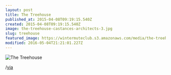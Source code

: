 ```yaml
---
layout: post
title: The Treehouse
published_at: 2015-04-08T09:19:15.540Z
created: 2015-04-08T09:19:15.540Z
image: the-treehouse-castances-architects-3.jpg
slug: treehouse
featured_image: https://wintermuteclub.s3.amazonaws.com/media/the-treehouse-castances-architects-1.jpg
modified: 2016-05-04T21:21:01.227Z
---
```

![The Treehouse](https://wintermuteclub.s3.amazonaws.com/media/the-treehouse-castances-architects-3.jpg)

/[via](http://smallhouseswoon.com/the-treehouse/)
